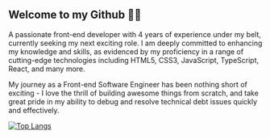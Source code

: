 ## Welcome to my Github 🤜🏼 

A passionate front-end developer with 4 years of experience under my belt, currently seeking my next exciting role. I am deeply committed to enhancing my knowledge and skills, as evidenced by my proficiency in a range of cutting-edge technologies including HTML5, CSS3, JavaScript, TypeScript, React, and many more.

My journey as a Front-end Software Engineer has been nothing short of exciting - I love the thrill of building awesome things from scratch, and take great pride in my ability to debug and resolve technical debt issues quickly and effectively.


[![Top Langs](https://github-readme-stats.vercel.app/api/top-langs/?username=avalos010&langs_count=5&theme=radical)](https://github.com/avalos010/github-readme-stats)
